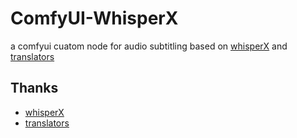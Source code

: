 # ComfyUI-WhisperX
a comfyui cuatom node for audio subtitling based on [whisperX](https://github.com/m-bain/whisperX.git) and [translators](https://github.com/UlionTse/translators)

## Thanks
- [whisperX](https://github.com/m-bain/whisperX.git)
- [translators](https://github.com/UlionTse/translators)

